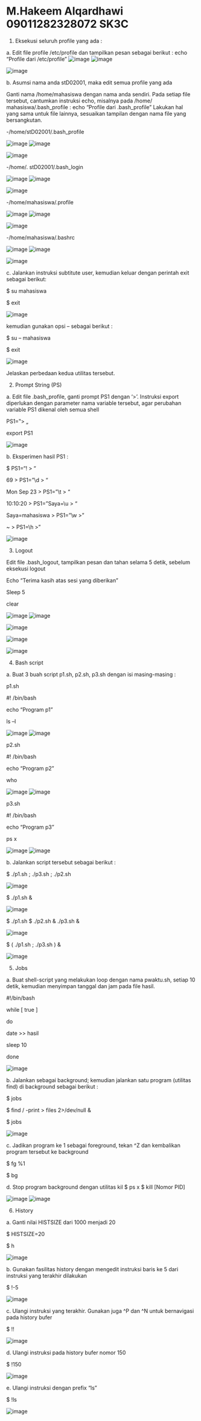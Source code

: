 # M.Hakeem Alqardhawi 09011282328072 SK3C
1. Eksekusi seluruh profile yang ada : 

a. Edit file profile /etc/profile dan tampilkan pesan sebagai berikut : 
echo “Profile dari /etc/profile” 
![image](https://github.com/user-attachments/assets/bb5b4f9f-163a-4281-986c-0694fa3e312e)
![image](https://github.com/user-attachments/assets/73088f21-b8c0-4d0e-b3ed-0918b31ffe78)

![image](https://github.com/user-attachments/assets/eeda353e-bc38-4523-ad39-1817c6fef0e5)

b. Asumsi nama anda stD02001, maka edit semua profile yang ada 

Ganti nama /home/mahasiswa dengan nama anda sendiri. Pada setiap 
file tersebut, cantumkan instruksi echo, misalnya pada /home/ mahasiswa/.bash_profile : 
echo “Profile dari .bash_profile” 
Lakukan hal yang sama untuk file lainnya, sesuaikan tampilan dengan nama file yang 
bersangkutan. 

-/home/stD02001/.bash_profile 

![image](https://github.com/user-attachments/assets/a0e4e9be-56c3-4bf3-a20b-4044c6a7eba3)
![image](https://github.com/user-attachments/assets/b47ae4eb-da90-4af8-a9d0-2e58df6eaccb)

![image](https://github.com/user-attachments/assets/fc3ae74d-7305-4578-83a2-cdd320f4df81)

-/home/. stD02001/.bash_login 

![image](https://github.com/user-attachments/assets/dada8fd5-5593-46a2-876c-077b955aa74b)
![image](https://github.com/user-attachments/assets/bba68842-3c4c-4e17-917a-d871b15de7ba)

![image](https://github.com/user-attachments/assets/225878fa-8eea-460f-adc3-b67283222aef)

-/home/mahasiswa/.profile 

![image](https://github.com/user-attachments/assets/90601023-b0a3-413f-acfa-37550a7b6251)
![image](https://github.com/user-attachments/assets/7fa9a68e-b8f8-4e33-a430-0d03037d2efa)

![image](https://github.com/user-attachments/assets/6bfd5935-44e1-4605-82c5-4d4deaf30099)

-/home/mahasiswa/.bashrc 

![image](https://github.com/user-attachments/assets/af46ebe0-8162-4e7a-afc5-a1c20e8825fe)
![image](https://github.com/user-attachments/assets/2ae2b082-c2a7-4bd3-b5ca-5fda6927f4d2)

![image](https://github.com/user-attachments/assets/26de372a-265b-43f8-bb1e-af25e326eea6)

c. Jalankan instruksi subtitute user, kemudian keluar dengan perintah exit sebagai berikut: 

$ su mahasiswa 

$ exit 

![image](https://github.com/user-attachments/assets/57e9b366-da69-477a-b1e7-73d4db6dc652)

kemudian gunakan opsi – sebagai berikut : 

$ su – mahasiswa

$ exit 

![image](https://github.com/user-attachments/assets/20ffc67e-7179-4d7e-a6e5-05fbe498b56d)

Jelaskan perbedaan kedua utilitas tersebut. 

2. Prompt String (PS) 

a. Edit file .bash_profile, ganti prompt PS1 dengan ‘>’. Instruksi export diperlukan dengan 
parameter nama variable tersebut, agar perubahan variable PS1 dikenal oleh semua shell 

PS1=‟> „ 

export PS1 

![image](https://github.com/user-attachments/assets/e2a23251-d900-4e88-b58a-295070004373)

b. Eksperimen hasil PS1 :

$ PS1=“\! > “ 

69 > PS1=”\d > “ 

Mon Sep 23 > PS1=”\t > “ 

10:10:20 > PS1=”Saya=\u > “ 

Saya=mahasiswa > PS1=”\w >” 

~ > PS1=\h >” 

![image](https://github.com/user-attachments/assets/4fa31bd3-4c6f-4e94-8ee7-38e69aa11be0)

3. Logout 

Edit file .bash_logout, tampilkan pesan dan tahan selama 5 detik, sebelum eksekusi logout 

Echo “Terima kasih atas sesi yang diberikan”

Sleep 5 

clear 

![image](https://github.com/user-attachments/assets/fb0f5e4b-7847-4664-8f7b-f5f8f807895c)
![image](https://github.com/user-attachments/assets/34abb21d-1ee4-47bc-9370-e2032df4f533)

![image](https://github.com/user-attachments/assets/2bd34617-2f28-4849-a590-9f78c62a4c47)

![image](https://github.com/user-attachments/assets/6d660de5-b4ee-46b9-a1a8-88c2ffbeddb8)

![image](https://github.com/user-attachments/assets/81d10e91-efb3-4af0-86b9-a030e576e05c)

4. Bash script 

a. Buat 3 buah script p1.sh, p2.sh, p3.sh dengan isi masing-masing : 

p1.sh 

#! /bin/bash 

echo “Program p1” 

ls –l 

![image](https://github.com/user-attachments/assets/f151442d-1f12-4eb2-8ee7-3903ae1c5e9e)
![image](https://github.com/user-attachments/assets/6f7f6cb8-b88e-489d-8632-ffc4aec0dd34)

p2.sh 

#! /bin/bash 

echo “Program p2” 

who 

![image](https://github.com/user-attachments/assets/40ffa8b3-f6e2-4e50-818e-bc5cb30f1292)
![image](https://github.com/user-attachments/assets/47bee1b3-c51b-49f5-b79a-e6333ba18fc8)

p3.sh 

#! /bin/bash 

echo “Program p3” 

ps x 

![image](https://github.com/user-attachments/assets/e972cf2c-03dc-4e94-8143-62d5962a7486)
![image](https://github.com/user-attachments/assets/3354756a-87f7-4b37-91fd-4957c914b36d)

b. Jalankan script tersebut sebagai berikut : 

$ ./p1.sh ; ./p3.sh ; ./p2.sh 

![image](https://github.com/user-attachments/assets/ea64d7e6-6a88-4e17-8c07-df03fba6c54c)

$ ./p1.sh & 

![image](https://github.com/user-attachments/assets/e7f97df1-6fae-4e48-8b56-beb8bccfbe83)

$ ./p1.sh $ ./p2.sh & ./p3.sh & 

![image](https://github.com/user-attachments/assets/b0eb379d-e603-466f-829f-57382ed5ca88)

$ ( ./p1.sh ; ./p3.sh ) & 

![image](https://github.com/user-attachments/assets/1b8bbafa-d6f1-4cde-82c1-7ff4c57be2d8)

5. Jobs 

a. Buat shell-script yang melakukan loop dengan nama pwaktu.sh, 
setiap 10 detik, kemudian menyimpan tanggal dan jam pada file hasil.

#!/bin/bash 

while [ true ] 

do 

date >> hasil 

sleep 10 

done 

![image](https://github.com/user-attachments/assets/5e17896c-28dd-4ea8-9047-ed7b39e39611)

b. Jalankan sebagai background; kemudian jalankan satu program (utilitas find) di background 
sebagai berikut : 

$ jobs 

$ find / -print > files 2>/dev/null & 

$ jobs 

![image](https://github.com/user-attachments/assets/25ba1380-cc35-4a34-b227-8ab1f317346d)

c. Jadikan program ke 1 sebagai foreground, tekan ^Z dan kembalikan program tersebut ke 
background 

$ fg %1 

$ bg 

d. Stop program background dengan utilitas kil 
$ ps x 
$ kill [Nomor PID] 

![image](https://github.com/user-attachments/assets/a360c079-4881-4310-a603-3ef8e0528cec)
![image](https://github.com/user-attachments/assets/f205e83d-90f4-4584-9d78-1ce646b9aeaa)

6. History 

a. Ganti nilai HISTSIZE dari 1000 menjadi 20 

$ HISTSIZE=20 

$ h 

![image](https://github.com/user-attachments/assets/29884e6b-c5cb-476d-92b6-3e0b8d8c62dc)

b. Gunakan fasilitas history dengan mengedit instruksi baris ke 5 dari instruksi yang terakhir
dilakukan 

$ !-5 

![image](https://github.com/user-attachments/assets/507315da-b89b-442a-b617-d986f87406c8)

c. Ulangi instruksi yang terakhir. Gunakan juga ^P dan ^N untuk bernavigasi pada history bufer 

$ !! 

![image](https://github.com/user-attachments/assets/45ee23cf-e9e4-43ad-ae78-8c4cf4462630)

d. Ulangi instruksi pada history bufer nomor 150 

$ !150 

![image](https://github.com/user-attachments/assets/6300306a-8d20-4933-9d3c-82099f563e20)

e. Ulangi instruksi dengan prefix “ls” 

$ !ls

![image](https://github.com/user-attachments/assets/18bfc409-7040-4748-b31a-83562f5b0847)
